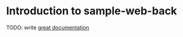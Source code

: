 # Introduction to sample-web-back

TODO: write [great documentation](http://jacobian.org/writing/what-to-write/)
